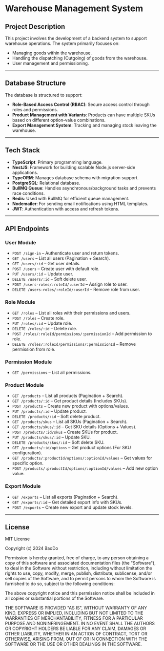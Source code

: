 # Warehouse Management System

## Project Description

This project involves the development of a backend system to support warehouse operations. The system primarily focuses on:

- Managing goods within the warehouse.
- Handling the dispatching (Outgoing) of goods from the warehouse.
- User management and permissioning.

---

## Database Structure

The database is structured to support:

- **Role-Based Access Control (RBAC)**: Secure access control through roles and permissions.
- **Product Management with Variants**: Products can have multiple SKUs based on different option-value combinations.
- **Export Management System**: Tracking and managing stock leaving the warehouse.

---

## Tech Stack

- **TypeScript**: Primary programming language.
- **NestJS**: Framework for building scalable Node.js server-side applications.
- **TypeORM**: Manages database schema with migration support.
- **PostgreSQL**: Relational database.
- **BullMQ Queue**: Handles asynchronous/background tasks and prevents race conditions.
- **Redis**: Used with BullMQ for efficient queue management.
- **Nodemailer**: For sending email notifications using HTML templates.
- **JWT**: Authentication with access and refresh tokens.
  
---

## API Endpoints

### User Module
- `POST /sign-in` – Authenticate user and return tokens.
- `GET /users` – List all users (Pagination + Search).
- `GET /users/:id` – Get user details.
- `POST /users` – Create user with default role.
- `PUT /users/:id` – Update user.
- `DELETE /users/:id` – Soft delete user.
- `POST /users-roles/:roleId/:userId` – Assign role to user.
- `DELETE /users-roles/:roleId/:userId` – Remove role from user.

### Role Module
- `GET /roles` – List all roles with their permissions and users.
- `POST /roles` – Create role.
- `PUT /roles/:id` – Update role.
- `DELETE /roles/:id` – Delete role.
- `POST /roles/:roleId/permissions/:permissionId` – Add permission to role.
- `DELETE /roles/:roleId/permissions/:permissionId` – Remove permission from role.

### Permission Module
- `GET /permissions` – List all permissions.

### Product Module
- `GET /products` – List all products (Pagination + Search).
- `GET /products/:id` – Get product details (Includes SKUs).
- `POST /products` – Create new product with options/values.
- `PUT /products/:id` – Update product.
- `DELETE /products/:id` – Soft delete product.
- `GET /products/skus` – List all SKUs (Pagination + Search).
- `GET /products/skus/:id` – Get SKU details (Options + Values).
- `POST /products/:id/skus` – Create SKUs for product.
- `PUT /products/skus/:id` – Update SKU.
- `DELETE /products/skus/:id` – Soft delete SKU.
- `GET /products/:id/options` – Get product options (For SKU configuration).
- `GET /products/:productId/options/:optionId/values` – Get values for specific option.
- `POST /products/:productId/options/:optionId/values` – Add new option value.

### Export Module
- `GET /exports` – List all exports (Pagination + Search).
- `GET /exports/:id` – Get detailed export info with SKUs.
- `POST /exports` – Create new export and update stock levels.

---

## License
MIT License

Copyright (c) 2024 BaoDo

Permission is hereby granted, free of charge, to any person obtaining a copy
of this software and associated documentation files (the "Software"), to deal
in the Software without restriction, including without limitation the rights
to use, copy, modify, merge, publish, distribute, sublicense, and/or sell
copies of the Software, and to permit persons to whom the Software is
furnished to do so, subject to the following conditions:

The above copyright notice and this permission notice shall be included in all
copies or substantial portions of the Software.

THE SOFTWARE IS PROVIDED "AS IS", WITHOUT WARRANTY OF ANY KIND, EXPRESS OR
IMPLIED, INCLUDING BUT NOT LIMITED TO THE WARRANTIES OF MERCHANTABILITY,
FITNESS FOR A PARTICULAR PURPOSE AND NONINFRINGEMENT. IN NO EVENT SHALL THE
AUTHORS OR COPYRIGHT HOLDERS BE LIABLE FOR ANY CLAIM, DAMAGES OR OTHER
LIABILITY, WHETHER IN AN ACTION OF CONTRACT, TORT OR OTHERWISE, ARISING FROM,
OUT OF OR IN CONNECTION WITH THE SOFTWARE OR THE USE OR OTHER DEALINGS IN THE
SOFTWARE.
